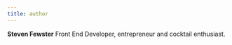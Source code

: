 ```yaml
---
title: author
---
```


**Steven Fewster** Front End Developer, entrepreneur and cocktail enthusiast.
